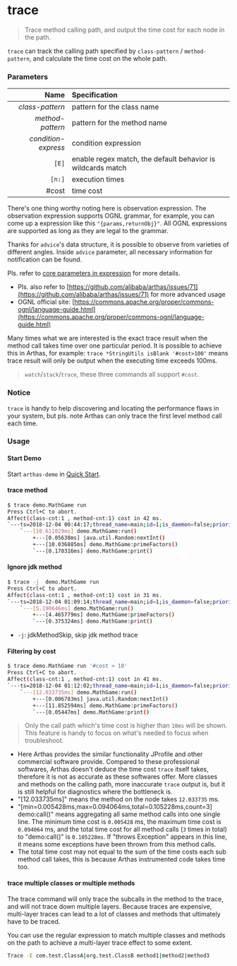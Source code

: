 trace
=====

> Trace method calling path, and output the time cost for each node in the path.

`trace` can track the calling path specified by `class-pattern` / `method-pattern`, and calculate the time cost on the whole path.

### Parameters

|Name|Specification|
|---:|:---|
|*class-pattern*|pattern for the class name|
|*method-pattern*|pattern for the method name|
|*condition-express*|condition expression|
|`[E]`|enable regex match, the default behavior is wildcards match|
|`[n:]`|execution times|
|#cost|time cost|

There's one thing worthy noting here is observation expression. The observation expression supports OGNL grammar, for example, you can come up a expression like this `"{params,returnObj}"`. All OGNL expressions are supported as long as they are legal to the grammar.

Thanks for `advice`'s data structure, it is possible to observe from varieties of different angles. Inside `advice` parameter, all necessary information for notification can be found.

Pls. refer to [core parameters in expression](advice-class.md) for more details.
* Pls. also refer to [https://github.com/alibaba/arthas/issues/71](https://github.com/alibaba/arthas/issues/71) for more advanced usage
* OGNL official site: [https://commons.apache.org/proper/commons-ognl/language-guide.html](https://commons.apache.org/proper/commons-ognl/language-guide.html)

Many times what we are interested is the exact trace result when the method call takes time over one particular period. It is possible to achieve this in Arthas, for example: `trace *StringUtils isBlank '#cost>100'` means trace result will only be output when the executing time exceeds 100ms.


> `watch`/`stack`/`trace`, these three commands all support `#cost`.

### Notice

`trace` is handy to help discovering and locating the performance flaws in your system, but pls. note Arthas can only trace the first level method call each time.

### Usage

#### Start Demo

Start `arthas-demo` in [Quick Start](quick-start.md).

#### trace method

```bash
$ trace demo.MathGame run
Press Ctrl+C to abort.
Affect(class-cnt:1 , method-cnt:1) cost in 42 ms.
`---ts=2018-12-04 00:44:17;thread_name=main;id=1;is_daemon=false;priority=5;TCCL=sun.misc.Launcher$AppClassLoader@3d4eac69
    `---[10.611029ms] demo.MathGame:run()
        +---[0.05638ms] java.util.Random:nextInt()
        +---[10.036885ms] demo.MathGame:primeFactors()
        `---[0.170316ms] demo.MathGame:print()
```

#### Ignore jdk method

```bash
$ trace -j  demo.MathGame run
Press Ctrl+C to abort.
Affect(class-cnt:1 , method-cnt:1) cost in 31 ms.
`---ts=2018-12-04 01:09:14;thread_name=main;id=1;is_daemon=false;priority=5;TCCL=sun.misc.Launcher$AppClassLoader@3d4eac69
    `---[5.190646ms] demo.MathGame:run()
        +---[4.465779ms] demo.MathGame:primeFactors()
        `---[0.375324ms] demo.MathGame:print()
```

* `-j`: jdkMethodSkip, skip jdk method trace

#### Filtering by cost

```bash
$ trace demo.MathGame run '#cost > 10'
Press Ctrl+C to abort.
Affect(class-cnt:1 , method-cnt:1) cost in 41 ms.
`---ts=2018-12-04 01:12:02;thread_name=main;id=1;is_daemon=false;priority=5;TCCL=sun.misc.Launcher$AppClassLoader@3d4eac69
    `---[12.033735ms] demo.MathGame:run()
        +---[0.006783ms] java.util.Random:nextInt()
        +---[11.852594ms] demo.MathGame:primeFactors()
        `---[0.05447ms] demo.MathGame:print()
```

> Only the call path which's time cost is higher than `10ms` will be shown. This feature is handy to focus on what's needed to focus when troubleshoot.

* Here Arthas provides the similar functionality JProfile and other commercial software provide. Compared to these professional softwares, Arthas doesn't deduce the time cost `trace` itself takes, therefore it is not as accurate as these softwares offer. More classes and methods on the calling path, more inaccurate `trace` output is, but it is still helpful for diagnostics where the bottleneck is.
* "[12.033735ms]" means the method on the node takes `12.033735` ms.
* "[min=0.005428ms,max=0.094064ms,total=0.105228ms,count=3] demo:call()" means aggregating all same method calls into one single line. The minimum time cost is `0.005428` ms, the maximum time cost is `0.094064` ms, and the total time cost for all method calls (`3` times in total) to "demo:call()" is `0.105228ms`. If "throws Exception" appears in this line, it means some exceptions have been thrown from this method calls.
* The total time cost may not equal to the sum of the time costs each sub method call takes, this is because Arthas instrumented code takes time too.


#### trace multiple classes or multiple methods

The trace command will only trace the subcalls in the method to the trace, and will not trace down multiple layers. Because traces are expensive, multi-layer traces can lead to a lot of classes and methods that ultimately have to be traced.

You can use the regular expression to match multiple classes and methods on the path to achieve a multi-layer trace effect to some extent.

```bash
Trace -E com.test.ClassA|org.test.ClassB method1|method2|method3
```